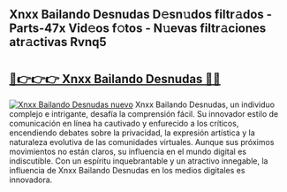 ## Xnxx Bailando Desnudas D𝚎sn𝚞dos filtr𝚊dos - Parts-47x Vid𝚎os f𝚘tos - N𝚞evas filtr𝚊ciones atr𝚊ctivas Rvnq5

# <h2><a href="http://mb5cmm.tromn.icu/?c=Xnxx+Bailando+Desnudas">🔗👉👉👉 Xnxx Bailando Desnudas 🔗🔗</a></h2>

[![Xnxx Bailando Desnudas nuevo](https://i.imgur.com/pEAQMta.gif)](http://mb5cmm.tromn.icu/?c=Xnxx+Bailando+Desnudas)
Xnxx Bailando Desnudas, un individuo complejo e intrigante, desafía la comprensión fácil. Su innovador estilo de comunicación en línea ha cautivado y enfurecido a los críticos, encendiendo debates sobre la privacidad, la expresión artística y la naturaleza evolutiva de las comunidades virtuales. Aunque sus próximos movimientos no están claros, su influencia en el mundo digital es indiscutible. Con un espíritu inquebrantable y un atractivo innegable, la influencia de Xnxx Bailando Desnudas en los medios digitales es innovadora.
